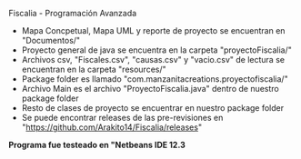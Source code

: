 Fiscalia - Programación Avanzada

- Mapa Concpetual, Mapa UML y reporte de proyecto se encuentran en "Documentos/"
- Proyecto general de java se encuentra en la carpeta "proyectoFiscalia/"
- Archivos csv, "Fiscales.csv", "causas.csv" y "vacio.csv" de lectura se encuentran en la carpeta "resources/"
- Package folder es llamado "com.manzanitacreations.proyectofiscalia/"
- Archivo Main es el archivo "ProyectoFiscalia.java" dentro de nuestro package folder
- Resto de clases de proyecto se encuentrar en nuestro package folder
- Se puede encontrar releases de las pre-revisiones en "https://github.com/Arakito14/Fiscalia/releases"

**Programa fue testeado en "Netbeans IDE 12.3**
